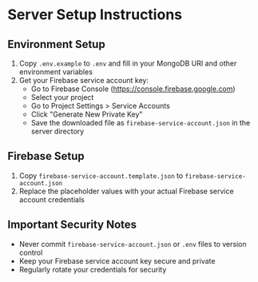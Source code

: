 # Server Setup Instructions

## Environment Setup

1. Copy `.env.example` to `.env` and fill in your MongoDB URI and other environment variables
2. Get your Firebase service account key:
   - Go to Firebase Console (https://console.firebase.google.com)
   - Select your project
   - Go to Project Settings > Service Accounts
   - Click "Generate New Private Key"
   - Save the downloaded file as `firebase-service-account.json` in the server directory

## Firebase Setup

1. Copy `firebase-service-account.template.json` to `firebase-service-account.json`
2. Replace the placeholder values with your actual Firebase service account credentials

## Important Security Notes

- Never commit `firebase-service-account.json` or `.env` files to version control
- Keep your Firebase service account key secure and private
- Regularly rotate your credentials for security